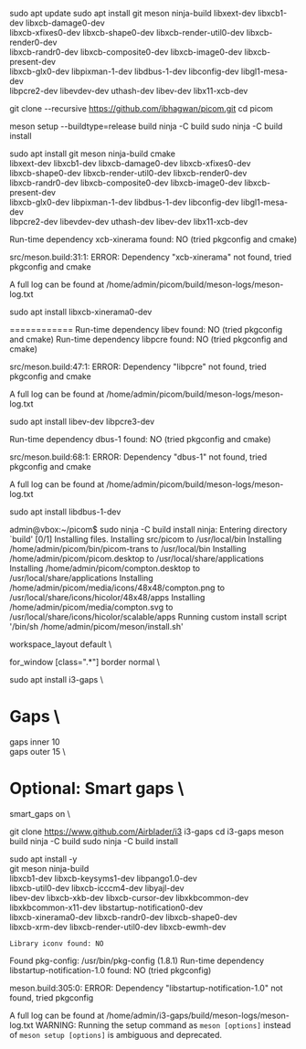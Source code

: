 sudo apt update
sudo apt install git meson ninja-build libxext-dev libxcb1-dev libxcb-damage0-dev \
libxcb-xfixes0-dev libxcb-shape0-dev libxcb-render-util0-dev libxcb-render0-dev \
libxcb-randr0-dev libxcb-composite0-dev libxcb-image0-dev libxcb-present-dev \
libxcb-glx0-dev libpixman-1-dev libdbus-1-dev libconfig-dev libgl1-mesa-dev \
libpcre2-dev libevdev-dev uthash-dev libev-dev libx11-xcb-dev


git clone --recursive https://github.com/ibhagwan/picom.git
cd picom

meson setup --buildtype=release build
ninja -C build
sudo ninja -C build install

sudo apt install git meson ninja-build cmake \
libxext-dev libxcb1-dev libxcb-damage0-dev libxcb-xfixes0-dev \
libxcb-shape0-dev libxcb-render-util0-dev libxcb-render0-dev \
libxcb-randr0-dev libxcb-composite0-dev libxcb-image0-dev libxcb-present-dev \
libxcb-glx0-dev libpixman-1-dev libdbus-1-dev libconfig-dev libgl1-mesa-dev \
libpcre2-dev libevdev-dev uthash-dev libev-dev libx11-xcb-dev


Run-time dependency xcb-xinerama found: NO (tried pkgconfig and cmake)

src/meson.build:31:1: ERROR: Dependency "xcb-xinerama" not found, tried pkgconfig and cmake

A full log can be found at /home/admin/picom/build/meson-logs/meson-log.txt

sudo apt install libxcb-xinerama0-dev


============
Run-time dependency libev found: NO (tried pkgconfig and cmake)
Run-time dependency libpcre found: NO (tried pkgconfig and cmake)

src/meson.build:47:1: ERROR: Dependency "libpcre" not found, tried pkgconfig and cmake

A full log can be found at /home/admin/picom/build/meson-logs/meson-log.txt

sudo apt install libev-dev libpcre3-dev


Run-time dependency dbus-1 found: NO (tried pkgconfig and cmake)

src/meson.build:68:1: ERROR: Dependency "dbus-1" not found, tried pkgconfig and cmake

A full log can be found at /home/admin/picom/build/meson-logs/meson-log.txt

sudo apt install libdbus-1-dev

admin@vbox:~/picom$ sudo ninja -C build install
ninja: Entering directory `build'
[0/1] Installing files.
Installing src/picom to /usr/local/bin
Installing /home/admin/picom/bin/picom-trans to /usr/local/bin
Installing /home/admin/picom/picom.desktop to /usr/local/share/applications
Installing /home/admin/picom/compton.desktop to /usr/local/share/applications
Installing /home/admin/picom/media/icons/48x48/compton.png to /usr/local/share/icons/hicolor/48x48/apps
Installing /home/admin/picom/media/compton.svg to /usr/local/share/icons/hicolor/scalable/apps
Running custom install script '/bin/sh /home/admin/picom/meson/install.sh'

workspace_layout default \

for_window [class=".*"] border normal \

sudo apt install i3-gaps \

# Gaps \
gaps inner 10 \
gaps outer 15 \

# Optional: Smart gaps \
smart_gaps on \


git clone https://www.github.com/Airblader/i3 i3-gaps
cd i3-gaps
meson build
ninja -C build
sudo ninja -C build install


sudo apt install -y \
    git meson ninja-build \
    libxcb1-dev libxcb-keysyms1-dev libpango1.0-dev \
    libxcb-util0-dev libxcb-icccm4-dev libyajl-dev \
    libev-dev libxcb-xkb-dev libxcb-cursor-dev libxkbcommon-dev \
    libxkbcommon-x11-dev libstartup-notification0-dev \
    libxcb-xinerama0-dev libxcb-randr0-dev libxcb-shape0-dev \
    libxcb-xrm-dev libxcb-render-util0-dev libxcb-ewmh-dev


    Library iconv found: NO
Found pkg-config: /usr/bin/pkg-config (1.8.1)
Run-time dependency libstartup-notification-1.0 found: NO (tried pkgconfig)

meson.build:305:0: ERROR: Dependency "libstartup-notification-1.0" not found, tried pkgconfig

A full log can be found at /home/admin/i3-gaps/build/meson-logs/meson-log.txt
WARNING: Running the setup command as `meson [options]` instead of `meson setup [options]` is ambiguous and deprecated.
